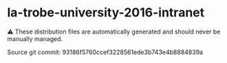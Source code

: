 # la-trobe-university-2016-intranet

:warning: These distribution files are automatically generated and should never be manually managed.

Source git commit: 93186f5760ccef3228561ede3b743e4b8884839a
